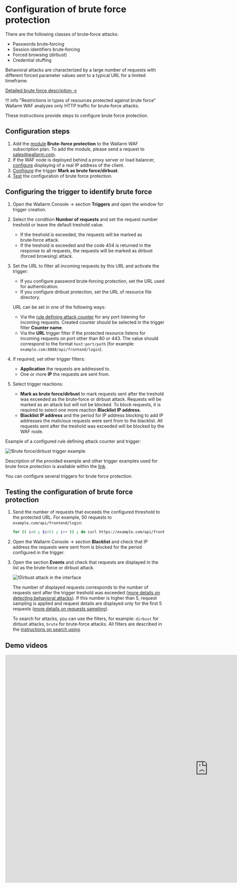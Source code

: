 # Configuration of brute force protection

There are the following classes of brute‑force attacks:

* Passwords brute‑forcing
* Session identifiers brute‑forcing
* Forced browsing (dirbust)
* Credential stuffing

Behavioral attacks are characterized by a large number of requests with different forced parameter values sent to a typical URL for a limited timeframe.

[Detailed brute force description →](../../about-wallarm-waf/protecting-against-attacks.md#behavioral-attacks)

!!! info "Restrictions in types of resources protected against brute force"
    Wallarm WAF analyzes only HTTP traffic for brute‑force attacks.

These instructions provide steps to configure brute force protection.

## Configuration steps

1. Add the [module](../../about-wallarm-waf/subscription-plans.md#modules) **Brute-force protection** to the Wallarm WAF subscription plan. To add the module, please send a request to [sales@wallarm.com](mailto:sales@wallarm.com).
2. If the WAF node is deployed behind a proxy server or load balancer, [configure](../using-proxy-or-balancer-en.md) displaying of a real IP address of the client.
3. [Configure](#configuring-the-trigger-to-identify-brute-force) the trigger **Mark as brute force/dirbust**.
4. [Test](#testing-the-configuration-of-brute-force-protection) the configuration of brute force protection.

## Configuring the trigger to identify brute force

1. Open the Wallarm Console → section **Triggers** and open the window for trigger creation.
2. Select the condition **Number of requests** and set the request number treshold or leave the default treshold value.
   
    * If the treshold is exceeded, the requests will be marked as brute‑force attack.
    * If the treshold is exceeded and the code 404 is returned in the response to all requests, the requests will be marked as dirbust (forced browsing) attack.
3. Set the URL to filter all incoming requests by this URL and activate the trigger:
    
    * If you configure password brute‑forcing protection, set the URL used for authentication.
    * If you configure dirbust protection, set the URL of resource file directory.

    URL can be set in one of the following ways:

    * Via the [rule defining attack counter](../../user-guides/rules/define-counters.md) for any port listening for incoming requests. Created counter should be selected in the trigger filter **Counter name**.
    * Via the **URL** trigger filter if the protected resource listens for incoming requests on port other than 80 or 443. The value should correspond to the format `host:port/path` (for example: `example.com:8888/api/frontend/login`).
4. If required, set other trigger filters:

    * **Application** the requests are addressed to.
    * One or more **IP** the requests are sent from.
5. Select trigger reactions:

    * **Mark as brute force/dirbust** to mark requests sent after the treshold was exceeded as the brute‑force or dirbust attack. Requests will be marked as an attack but will not be blocked. To block requests, it is required to select one more reaction **Blacklist IP address**.
    * **Blacklist IP address** and the period for IP address blocking to add IP addresses the malicious requests were sent from to the blacklist. All requests sent after the treshold was exceeded will be blocked by the WAF node.

Example of a configured rule defining attack counter and trigger:

![!Brute force/dirbust trigger example](../../images/user-guides/triggers/trigger-example6.png)

Description of the provided example and other trigger examples used for brute force protection is available within the [link](../../user-guides/triggers/trigger-examples.md#mark-requests-as-a-bruteforce-or-dirbust-attack-if-31-or-more-requests-were-sent-to-the-protected-resource).

You can configure several triggers for brute force protection.

## Testing the configuration of brute force protection

1. Send the number of requests that exceeds the configured threshold to the protected URL. For example, 50 requests to `example.com/api/frontend/login`:

    ```bash
    for (( i=0 ; $i<51 ; i++ )) ; do curl https://example.com/api/frontend/login ; done
    ```
2. Open the Wallarm Console → section **Blacklist** and check that IP address the requests were sent from is blocked for the period configured in the trigger.
3. Open the section **Events** and check that requests are displayed in the list as the brute‑force or dirbust attack.

    ![!Dirbust attack in the interface](../../images/user-guides/events/dirbust-attack.png)

    The number of displayed requests corresponds to the number of requests sent after the trigger treshold was exceeded ([more details on detecting behavioral attacks](../../about-wallarm-waf/protecting-against-attacks.md#behavioral-attacks)). If this number is higher than 5, request sampling is applied and request details are displayed only for the first 5 requests ([more details on requests sampling](../../user-guides/events/analyze-attack.md#sampling-of-requests-in-bruteforce-attacks)).

    To search for attacks, you can use the filters, for example: `dirbust` for dirbust attacks, `brute` for brute‑force attacks. All filters are described in the [instructions on search using](../../user-guides/search-and-filters/use-search.md).

## Demo videos

<div class="video-wrapper">
  <iframe width="1280" height="720" src="https://www.youtube.com/embed/0R_2wL5_a-I" frameborder="0" allow="accelerometer; autoplay; encrypted-media; gyroscope; picture-in-picture" allowfullscreen></iframe>
</div>
